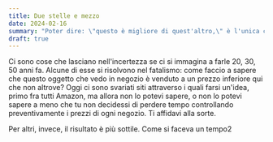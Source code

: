 ```yaml
---
title: Due stelle e mezzo
date: 2024-02-16
summary: "Poter dire: \"questo è migliore di quest'altro,\" è l'unica cosa che accomuna idealisti e capitalisti."
draft: true
---
```


Ci sono cose che lasciano nell'incertezza se ci si immagina a farle 20, 30, 50 anni fa. Alcune di esse si risolvono nel fatalismo: come faccio a sapere che questo oggetto che vedo in negozio è venduto a un prezzo inferiore qui che non altrove? Oggi ci sono svariati siti attraverso i quali farsi un'idea, primo fra tutti Amazon, ma allora non  lo potevi sapere, o non lo potevi sapere a meno che tu non decidessi di perdere tempo controllando preventivamente i prezzi di ogni negozio. Ti affidavi alla sorte.

Per altri, invece, il risultato è più sottile. Come si faceva un tempo2